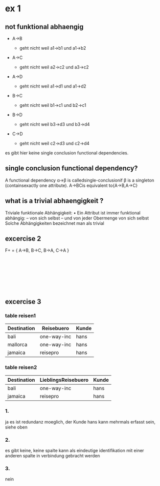 # ex 1 

## not funktional abhaengig 
- A->B
    - geht nicht weil a1->b1 und a1->b2
- A->C 
    - geht nicht weil a2->c2 und a3->c2
- A->D 
    - geht nicht weil a1->d1 und a1->d2

- B->C
    - geht nicht weil b1->c1 und b2->c1
- B->D 
    - geht nicht weil b3->d3 und b3->d4

- C->D
    - geht nicht weil c2->d3 und c2->d4

es gibt hier keine single conclusion functional dependencies. 

## single conclusion functional dependency? 
A functional dependency α→β is calledsingle-conclusionif β is a singleton (containsexactly one attribute).
A→BCis equivalent to{A→B,A→C}

## what is a trivial abhaengigkeit ? 
Triviale funktionale Abhängigkeit:
• Ein Attribut ist immer funktional abhängig:
– von sich selbst
– und von jeder Obermenge von sich selbst
Solche Abhängigkeiten bezeichnet man als trivial


## excercise 2

F+ = { A->B, B->C, B->A, C->A }


<br>
<br>
<br>
<br>
<br>
<br>

## excercise 3 


### table reisen1
|Destination|Reisebuero|Kunde|
|---|---|---|
|bali|one-way-inc|hans|
|mallorca|one-way-inc|hans|
|jamaica|reisepro|hans|

### table reisen2
|Destination|LieblingsReisebuero|Kunde|
|---|---|---|
|bali|one-way-inc|hans|
|jamaica|reisepro|hans|

### 1. 
ja es ist redundanz moeglich, der Kunde hans kann mehrmals erfasst sein, siehe oben

### 2. 
es gibt keine, keine spalte kann als eindeutige identifikation mit einer anderen spalte in verbindung gebracht werden

### 3. 
nein
